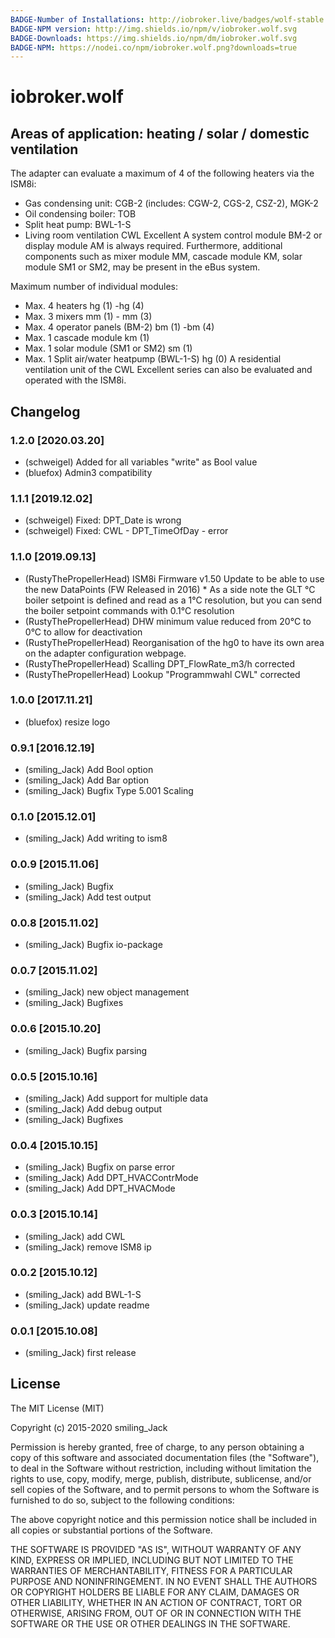 ```yaml
---
BADGE-Number of Installations: http://iobroker.live/badges/wolf-stable.svg
BADGE-NPM version: http://img.shields.io/npm/v/iobroker.wolf.svg
BADGE-Downloads: https://img.shields.io/npm/dm/iobroker.wolf.svg
BADGE-NPM: https://nodei.co/npm/iobroker.wolf.png?downloads=true
---
```

# iobroker.wolf
## Areas of application: heating / solar / domestic ventilation
The adapter can evaluate a maximum of 4 of the following heaters via the ISM8i:
   * Gas condensing unit: CGB-2 (includes: CGW-2, CGS-2, CSZ-2), MGK-2
   * Oil condensing boiler: TOB
   * Split heat pump: BWL-1-S
   * Living room ventilation CWL Excellent
   A system control module BM-2 or display module AM is always required.
   Furthermore, additional components such as mixer module MM, cascade module KM, solar module SM1 or SM2, may be present in the eBus system.
   
Maximum number of individual modules:
   * Max. 4 heaters hg (1) -hg (4)
   * Max. 3 mixers mm (1) - mm (3)
   * Max. 4 operator panels (BM-2) bm (1) -bm (4)
   * Max. 1 cascade module km (1)
   * Max. 1 solar module (SM1 or SM2) sm (1)
   * Max. 1 Split air/water heatpump (BWL-1-S) hg (0)
   A residential ventilation unit of the CWL Excellent series can also be evaluated and operated with the ISM8i.

## Changelog
### 1.2.0 [2020.03.20]
* (schweigel) Added for all variables "write" as Bool value
* (bluefox) Admin3 compatibility

### 1.1.1 [2019.12.02]
* (schweigel) Fixed: DPT_Date is wrong
* (schweigel) Fixed: CWL - DPT_TimeOfDay - error
 
### 1.1.0 [2019.09.13]
* (RustyThePropellerHead) ISM8i Firmware v1.50 Update to be able to use the new DataPoints (FW Released in 2016)
                          * As a side note the GLT °C boiler setpoint is defined and read as a 1°C resolution, but you can send the boiler setpoint commands with 0.1°C resolution
* (RustyThePropellerHead) DHW minimum value reduced from 20°C to 0°C to allow for deactivation                          
* (RustyThePropellerHead) Reorganisation of the hg0 to have its own area on the adapter configuration webpage.
* (RustyThePropellerHead) Scalling DPT_FlowRate_m3/h corrected
* (RustyThePropellerHead) Lookup "Programmwahl CWL" corrected

### 1.0.0 [2017.11.21]
* (bluefox) resize logo

### 0.9.1 [2016.12.19]
* (smiling_Jack) Add Bool option
* (smiling_Jack) Add Bar option
* (smiling_Jack) Bugfix Type 5.001 Scaling 

### 0.1.0 [2015.12.01]
* (smiling_Jack) Add writing to ism8

### 0.0.9 [2015.11.06]
* (smiling_Jack) Bugfix
* (smiling_Jack) Add test output

### 0.0.8 [2015.11.02]
* (smiling_Jack) Bugfix io-package

### 0.0.7 [2015.11.02]
* (smiling_Jack) new object management
* (smiling_Jack) Bugfixes

### 0.0.6 [2015.10.20]
* (smiling_Jack) Bugfix parsing

### 0.0.5 [2015.10.16]
* (smiling_Jack) Add support for multiple data
* (smiling_Jack) Add debug output 
* (smiling_Jack) Bugfixes

### 0.0.4 [2015.10.15]
* (smiling_Jack) Bugfix on parse error
* (smiling_Jack) Add DPT_HVACContrMode
* (smiling_Jack) Add DPT_HVACMode

### 0.0.3 [2015.10.14]
* (smiling_Jack) add CWL
* (smiling_Jack) remove ISM8 ip

### 0.0.2 [2015.10.12]
* (smiling_Jack) add BWL-1-S
* (smiling_Jack) update readme

### 0.0.1 [2015.10.08]
* (smiling_Jack) first release

## License

The MIT License (MIT)

Copyright (c) 2015-2020 smiling_Jack

Permission is hereby granted, free of charge, to any person obtaining a copy of this software and associated documentation files (the "Software"), to deal in the Software without restriction, including without limitation the rights to use, copy, modify, merge, publish, distribute, sublicense, and/or sell copies of the Software, and to permit persons to whom the Software is furnished to do so, subject to the following conditions:

The above copyright notice and this permission notice shall be included in all copies or substantial portions of the Software.

THE SOFTWARE IS PROVIDED "AS IS", WITHOUT WARRANTY OF ANY KIND, EXPRESS OR IMPLIED, INCLUDING BUT NOT LIMITED TO THE WARRANTIES OF MERCHANTABILITY, FITNESS FOR A PARTICULAR PURPOSE AND NONINFRINGEMENT. IN NO EVENT SHALL THE AUTHORS OR COPYRIGHT HOLDERS BE LIABLE FOR ANY CLAIM, DAMAGES OR OTHER LIABILITY, WHETHER IN AN ACTION OF CONTRACT, TORT OR OTHERWISE, ARISING FROM, OUT OF OR IN CONNECTION WITH THE SOFTWARE OR THE USE OR OTHER DEALINGS IN THE SOFTWARE.